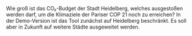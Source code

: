 Wie groß ist das CO₂-Budget der Stadt Heidelberg, welches ausgestoßen werden darf, um die Klimaziele der Pariser COP 21 noch zu erreichen?
In der Demo-Version ist das Tool zunächst auf Heidelberg beschränkt.
Es soll aber in Zukunft auf weitere Städte ausgeweitet werden.